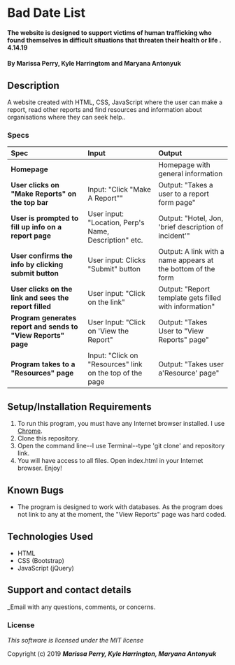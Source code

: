 # Bad Date List

#### The website is designed to support victims of human trafficking who found themselves in difficult situations that threaten their health or life . 4.14.19

#### By **Marissa Perry, Kyle Harringtom and Maryana Antonyuk**

## Description

A website created with HTML, CSS, JavaScript where the user can make a report, read other reports and find resources and information about organisations where they can seek help.. 


### Specs
| Spec | Input | Output |
| :-------------     | :------------- | :------------- |
| **Homepage** | | Homepage with general information|
| **User clicks on "Make Reports" on the top bar**| Input: "Click "Make A Report"" | Output: "Takes a user to a report form page"|
| **User is prompted to fill up info on a report page** | User input: "Location, Perp's Name, Description" etc. | Output: "Hotel, Jon, 'brief description of incident'" |
| **User confirms the info by clicking submit button** | User input: Clicks "Submit" button | Output: A link with a name appears at the bottom of the form |
| **User clicks on the link and sees the report filled** | User input: "Click on the link" | Output: "Report template gets filled with information" |
| **Program generates report and sends to "View Reports" page**| User Input: "Click on 'View the Report" | Output: "Takes User to "View Reports" page" |
| **Program takes to a "Resources" page**| Input: "Click on "Resources" link on the top of the page | Output: "Takes user a'Resource' page" |



## Setup/Installation Requirements

1. To run this program, you must have any Internet browser installed. I use [Chrome](https://www.google.com/chrome/?brand=CHBD&gclid=Cj0KCQjwtMvlBRDmARIsAEoQ8zTDauh_W6y-Cpg5m7HlexhAgOV4olX-i6Lvp3uFLKp6umCRq_5j3D0aAviGEALw_wcB&gclsrc=aw.ds).
2. Clone this repository.
3. Open the command line--I use Terminal--type 'git clone' and repository link. 
4. You will have access to all files. Open index.html in your Internet browser. Enjoy!


## Known Bugs
* The program is designed to work with databases. As the program does not link to any at the moment, the "View Reports" page was hard coded.

## Technologies Used
* HTML
* CSS (Bootstrap) 
* JavaScript (jQuery)

## Support and contact details

_Email with any questions, comments, or concerns. 
### License

*This software is licensed under the MIT license*

Copyright (c) 2019 **_Marissa Perry, Kyle Harrington, Maryana Antonyuk_**
